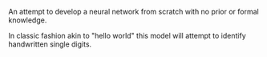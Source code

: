 An attempt to develop a neural network from scratch with no prior or formal knowledge.
 
In classic fashion akin to "hello world" this model will attempt to identify handwritten single digits.